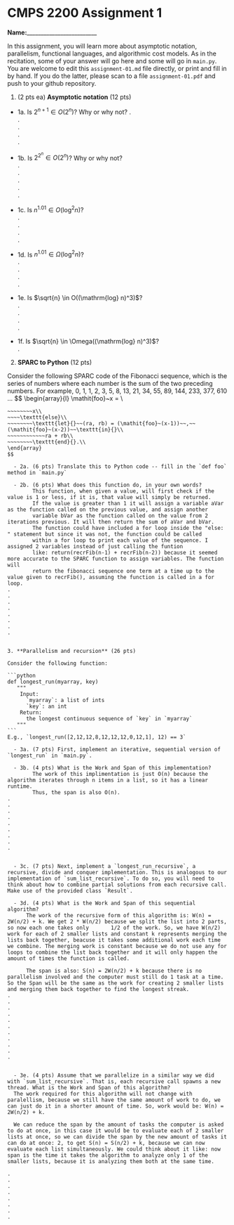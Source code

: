 

# CMPS 2200 Assignment 1

**Name:**_________________________


In this assignment, you will learn more about asymptotic notation, parallelism, functional languages, and algorithmic cost models. As in the recitation, some of your answer will go here and some will go in `main.py`. You are welcome to edit this `assignment-01.md` file directly, or print and fill in by hand. If you do the latter, please scan to a file `assignment-01.pdf` and push to your github repository. 
  
  

1. (2 pts ea) **Asymptotic notation** (12 pts)

  - 1a. Is $2^{n+1} \in O(2^n)$? Why or why not? 
.  
.  
.  
.  
. 
  - 1b. Is $2^{2^n} \in O(2^n)$? Why or why not?     
.  
.  
.  
.  
.  
  - 1c. Is $n^{1.01} \in O(\mathrm{log}^2 n)$?    
.  
.  
.  
.  

  - 1d. Is $n^{1.01} \in \Omega(\mathrm{log}^2 n)$?  
.  
.  
.  
.  
  - 1e. Is $\sqrt{n} \in O((\mathrm{log} n)^3)$?  
.  
.  
.  
.  
  - 1f. Is $\sqrt{n} \in \Omega((\mathrm{log} n)^3)$?  
.  


2. **SPARC to Python** (12 pts)

Consider the following SPARC code of the Fibonacci sequence, which is the series of numbers where each number is the sum of the two preceding numbers. For example, 0, 1, 1, 2, 3, 5, 8, 13, 21, 34, 55, 89, 144, 233, 377, 610 ... 
$$
\begin{array}{l}
\mathit{foo}~x =   \\
~~~~\texttt{if}{}~~x \le 1~~\texttt{then}{}\\
~~~~~~~~x\\   
~~~~\texttt{else}\\
~~~~~~~~\texttt{let}{}~~(ra, rb) = (\mathit{foo}~(x-1))~~,~~(\mathit{foo}~(x-2))~~\texttt{in}{}\\  
~~~~~~~~~~~~ra + rb\\  
~~~~~~~~\texttt{end}{}.\\
\end{array}
$$ 

  - 2a. (6 pts) Translate this to Python code -- fill in the `def foo` method in `main.py`  

  - 2b. (6 pts) What does this function do, in your own words?  
        This function, when given a value, will first check if the value is 1 or less, if it is, that value will simply be returned.
        If the value is greater than 1 it will assign a variable aVar as the function called on the previous value, and assign another
        variable bVar as the function called on the value from 2 iterations previous. It will then return the sum of aVar and bVar.
        The function could have included a for loop inside the "else: " statement but since it was not, the function could be called 
        within a for loop to print each value of the sequence. I assigned 2 variables instead of just calling the funtion 
        like: return(recrFib(n-1) + recrFib(n-2)) because it seemed more accurate to the SPARC function to assign variables. The function will
        return the fibonacci sequence one term at a time up to the value given to recrFib(), assuming the function is called in a for loop.
.  
.  
.  
.  
.  
.  
.  
.  
  

3. **Parallelism and recursion** (26 pts)

Consider the following function:  

```python
def longest_run(myarray, key)
   """
    Input:
      `myarray`: a list of ints
      `key`: an int
    Return:
      the longest continuous sequence of `key` in `myarray`
   """
```
E.g., `longest_run([2,12,12,8,12,12,12,0,12,1], 12) == 3`  
 
  - 3a. (7 pts) First, implement an iterative, sequential version of `longest_run` in `main.py`.  

  - 3b. (4 pts) What is the Work and Span of this implementation?  
        The work of this implimentation is just O(n) because the algorithm iterates through n items in a list, so it has a linear runtime.
        Thus, the span is also O(n).
.  
.  
.  
.  
.  
.  
.  
.  
.  


  - 3c. (7 pts) Next, implement a `longest_run_recursive`, a recursive, divide and conquer implementation. This is analogous to our implementation of `sum_list_recursive`. To do so, you will need to think about how to combine partial solutions from each recursive call. Make use of the provided class `Result`.   

  - 3d. (4 pts) What is the Work and Span of this sequential algorithm?  
      The work of the recursive form of this algorithm is: W(n) = 2W(n/2) + k. We get 2 * W(n/2) because we split the list into 2 parts, so now each one takes only       1/2 of the work. So, we have W(n/2) work for each of 2 smaller lists and constant k represents merging the lists back together, beacuse it takes some additional work each time we combine. The merging work is constant because we do not use any for loops to combine the list back together and it will only happen the amount of times the function is called. 
      
      The span is also: S(n) = 2W(n/2) + k because there is no parallelism involved and the computer must still do 1 task at a time. So the Span will be the same as the work for creating 2 smaller lists and merging them back together to find the longest streak.
.  
.  
.  
.  
.  
.  
.  
.  
.  
.  
.  


  - 3e. (4 pts) Assume that we parallelize in a similar way we did with `sum_list_recursive`. That is, each recursive call spawns a new thread. What is the Work and Span of this algorithm?
  The work required for this algorithm will not change with paralellism, because we still have the same amount of work to do, we can just do it in a shorter amount of time. So, work would be: W(n) = 2W(n/2) + k.
  
  We can reduce the span by the amount of tasks the computer is asked to do at once, in this case it would be to evaluate each of 2 smaller lists at once, so we can divide the span by the new amount of tasks it can do at once: 2, to get S(n) = S(n/2) + k, because we can now evaluate each list simultaneously. We could think about it like: now span is the time it takes the algorithm to analyze only 1 of the smaller lists, because it is analyzing them both at the same time.

.  
.  
.  
.  
.  
.  
.  
.  

